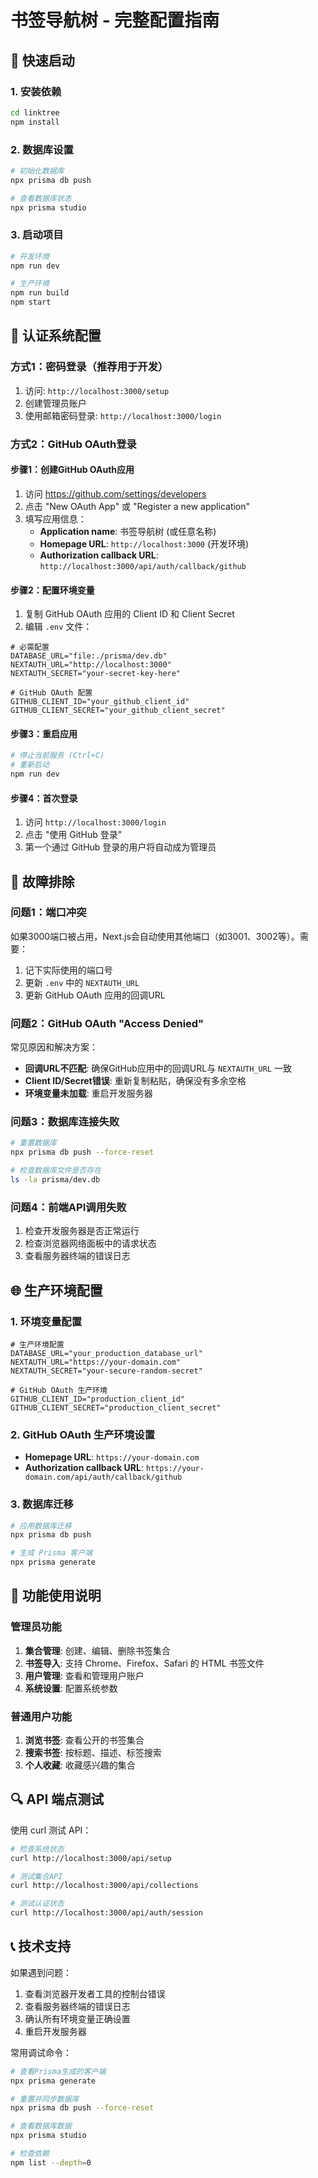 # 书签导航树 - 完整配置指南

## 🚀 快速启动

### 1. 安装依赖
```bash
cd linktree
npm install
```

### 2. 数据库设置
```bash
# 初始化数据库
npx prisma db push

# 查看数据库状态
npx prisma studio
```

### 3. 启动项目
```bash
# 开发环境
npm run dev

# 生产环境
npm run build
npm start
```

## 🔐 认证系统配置

### 方式1：密码登录（推荐用于开发）

1. 访问: `http://localhost:3000/setup`
2. 创建管理员账户
3. 使用邮箱密码登录: `http://localhost:3000/login`

### 方式2：GitHub OAuth登录

#### 步骤1：创建GitHub OAuth应用
1. 访问 https://github.com/settings/developers
2. 点击 "New OAuth App" 或 "Register a new application"
3. 填写应用信息：
   - **Application name**: 书签导航树 (或任意名称)
   - **Homepage URL**: `http://localhost:3000` (开发环境)
   - **Authorization callback URL**: `http://localhost:3000/api/auth/callback/github`

#### 步骤2：配置环境变量
1. 复制 GitHub OAuth 应用的 Client ID 和 Client Secret
2. 编辑 `.env` 文件：
```env
# 必需配置
DATABASE_URL="file:./prisma/dev.db"
NEXTAUTH_URL="http://localhost:3000"
NEXTAUTH_SECRET="your-secret-key-here"

# GitHub OAuth 配置
GITHUB_CLIENT_ID="your_github_client_id"
GITHUB_CLIENT_SECRET="your_github_client_secret"
```

#### 步骤3：重启应用
```bash
# 停止当前服务 (Ctrl+C)
# 重新启动
npm run dev
```

#### 步骤4：首次登录
1. 访问 `http://localhost:3000/login`
2. 点击 "使用 GitHub 登录"
3. 第一个通过 GitHub 登录的用户将自动成为管理员

## 🔧 故障排除

### 问题1：端口冲突
如果3000端口被占用，Next.js会自动使用其他端口（如3001、3002等）。需要：
1. 记下实际使用的端口号
2. 更新 `.env` 中的 `NEXTAUTH_URL`
3. 更新 GitHub OAuth 应用的回调URL

### 问题2：GitHub OAuth "Access Denied"
常见原因和解决方案：
- **回调URL不匹配**: 确保GitHub应用中的回调URL与 `NEXTAUTH_URL` 一致
- **Client ID/Secret错误**: 重新复制粘贴，确保没有多余空格
- **环境变量未加载**: 重启开发服务器

### 问题3：数据库连接失败
```bash
# 重置数据库
npx prisma db push --force-reset

# 检查数据库文件是否存在
ls -la prisma/dev.db
```

### 问题4：前端API调用失败
1. 检查开发服务器是否正常运行
2. 检查浏览器网络面板中的请求状态
3. 查看服务器终端的错误日志

## 🌐 生产环境配置

### 1. 环境变量配置
```env
# 生产环境配置
DATABASE_URL="your_production_database_url"
NEXTAUTH_URL="https://your-domain.com"
NEXTAUTH_SECRET="your-secure-random-secret"

# GitHub OAuth 生产环境
GITHUB_CLIENT_ID="production_client_id"
GITHUB_CLIENT_SECRET="production_client_secret"
```

### 2. GitHub OAuth 生产环境设置
- **Homepage URL**: `https://your-domain.com`
- **Authorization callback URL**: `https://your-domain.com/api/auth/callback/github`

### 3. 数据库迁移
```bash
# 应用数据库迁移
npx prisma db push

# 生成 Prisma 客户端
npx prisma generate
```

## 📱 功能使用说明

### 管理员功能
1. **集合管理**: 创建、编辑、删除书签集合
2. **书签导入**: 支持 Chrome、Firefox、Safari 的 HTML 书签文件
3. **用户管理**: 查看和管理用户账户
4. **系统设置**: 配置系统参数

### 普通用户功能
1. **浏览书签**: 查看公开的书签集合
2. **搜索书签**: 按标题、描述、标签搜索
3. **个人收藏**: 收藏感兴趣的集合

## 🔍 API 端点测试

使用 curl 测试 API：

```bash
# 检查系统状态
curl http://localhost:3000/api/setup

# 测试集合API
curl http://localhost:3000/api/collections

# 测试认证状态
curl http://localhost:3000/api/auth/session
```

## 📞 技术支持

如果遇到问题：
1. 查看浏览器开发者工具的控制台错误
2. 查看服务器终端的错误日志
3. 确认所有环境变量正确设置
4. 重启开发服务器

常用调试命令：
```bash
# 查看Prisma生成的客户端
npx prisma generate

# 重置并同步数据库
npx prisma db push --force-reset

# 查看数据库数据
npx prisma studio

# 检查依赖
npm list --depth=0
```